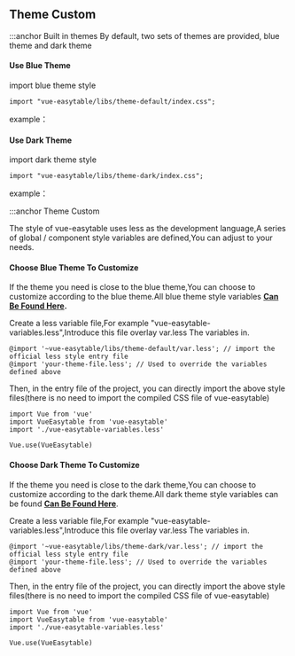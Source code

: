 ## Theme Custom

:::anchor Built in themes
By default, two sets of themes are provided, blue theme and dark theme

#### Use Blue Theme

import blue theme style

```
import "vue-easytable/libs/theme-default/index.css";
```

example：

#### Use Dark Theme

import dark theme style

```
import "vue-easytable/libs/theme-dark/index.css";
```

example：

:::anchor Theme Custom

The style of vue-easytable uses less as the development language,A series of global / component style variables are defined,You can adjust to your needs.

#### Choose Blue Theme To Customize

If the theme you need is close to the blue theme,You can choose to customize according to the blue theme.All blue theme style variables **[Can Be Found Here](https://github.com/huangshuwei/vue-easytable/blob/master/packages/theme-default/var.less).**

Create a less variable file,For example "vue-easytable-variables.less",Introduce this file overlay var.less The variables in.

```
@import '~vue-easytable/libs/theme-default/var.less'; // import the official less style entry file
@import 'your-theme-file.less'; // Used to override the variables defined above
```

Then, in the entry file of the project, you can directly import the above style files(there is no need to import the compiled CSS file of vue-easytable)

```
import Vue from 'vue'
import VueEasytable from 'vue-easytable'
import './vue-easytable-variables.less'

Vue.use(VueEasytable)
```

#### Choose Dark Theme To Customize

If the theme you need is close to the dark theme,You can choose to customize according to the dark theme.All dark theme style variables can be found **[Can Be Found Here](https://github.com/huangshuwei/vue-easytable/blob/master/packages/theme-dark/var.less)**.

Create a less variable file,For example "vue-easytable-variables.less",Introduce this file overlay var.less The variables in.

```
@import '~vue-easytable/libs/theme-dark/var.less'; // import the official less style entry file
@import 'your-theme-file.less'; // Used to override the variables defined above
```

Then, in the entry file of the project, you can directly import the above style files(there is no need to import the compiled CSS file of vue-easytable)

```
import Vue from 'vue'
import VueEasytable from 'vue-easytable'
import './vue-easytable-variables.less'

Vue.use(VueEasytable)
```
